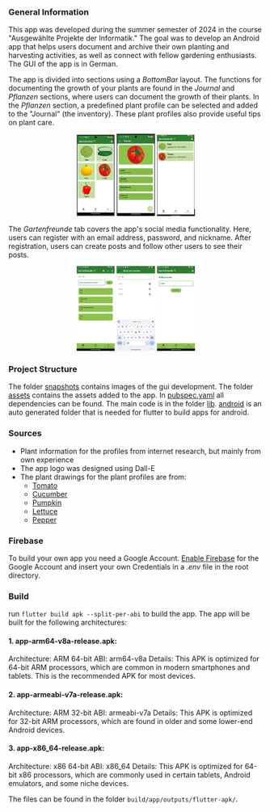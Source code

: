 ### General Information

This app was developed during the summer semester of 2024 in the course "Ausgewählte Projekte der Informatik." The goal was to develop an Android app that helps users document and archive their own planting and harvesting activities, as well as connect with fellow gardening enthusiasts. The GUI of the app is in German.

The app is divided into sections using a _BottomBar_ layout. The functions for documenting the growth of your plants are found in the _Journal_ and _Pflanzen_ sections, where users can document the growth of their plants. In the _Pflanzen_ section, a predefined plant profile can be selected and added to the "Journal" (the inventory). These plant profiles also provide useful tips on plant care.

<p align="center">
  <img src="snapshots/snapshot_5.png" alt="snapshot_1" width="15%">
  <img src="snapshots/snapshot_6.png" alt="snapshot_2" width="15%">
  <img src="snapshots/snapshot_7.png" alt="snapshot_3" width="15%">
</p>

The _Gartenfreunde_ tab covers the app's social media functionality. Here, users can register with an email address, password, and nickname. After registration, users can create posts and follow other users to see their posts.

<p align="center">
  <img src="snapshots/snapshot_15.png" alt="snapshot_1" width="15%">
  <img src="snapshots/snapshot_16.png" alt="snapshot_2" width="15%">
  <img src="snapshots/snapshot_17.png" alt="snapshot_3" width="15%">
</p>

### Project Structure

The folder [snapshots](./snapshots/) contains images of the gui development. The folder [assets](./assets/) contains the assets added to the app. In [pubspec.yaml](./pubspec.yaml) all dependencies can be found. The main code is in the folder [lib](./lib/). [android](./android/) is an auto generated folder that is needed for flutter to build apps for android.  

### Sources

- Plant information for the profiles from internet research, but mainly from own experience
- The app logo was designed using Dall-E
- The plant drawings for the plant profiles are from:
    - [Tomato](https://commons.wikimedia.org/wiki/Category:SMART-Servier_Medical_Art_-_Food)
    - [Cucumber](https://commons.wikimedia.org/wiki/File:Cucumber.png)
    - [Pumpkin](https://commons.wikimedia.org/wiki/File:Pumpkinn.svg)
    - [Lettuce](https://commons.wikimedia.org/wiki/File:Iceberg_lettuce.svg)
    - [Pepper](https://commons.wikimedia.org/wiki/Category:SMART-Servier_Medical_Art_-_Food)

### Firebase

To build your own app you need a Google Account. [Enable Firebase](https://firebase.google.com/docs/flutter/setup) for the Google Account and insert your own Credentials in a _.env_ file in the root directory.

### Build

run `flutter build apk --split-per-abi` to build the app. The app will be built for the following architectures:

#### 1. app-arm64-v8a-release.apk:

Architecture: ARM 64-bit
ABI: arm64-v8a
Details: This APK is optimized for 64-bit ARM processors, which are common in modern smartphones and tablets. This is the recommended APK for most devices.

#### 2. app-armeabi-v7a-release.apk: 

Architecture: ARM 32-bit
ABI: armeabi-v7a
Details: This APK is optimized for 32-bit ARM processors, which are found in older and some lower-end Android devices. 

#### 3. app-x86_64-release.apk:

Architecture: x86 64-bit
ABI: x86_64
Details: This APK is optimized for 64-bit x86 processors, which are commonly used in certain tablets, Android emulators, and some niche devices. 

The files can be found in the folder `build/app/outputs/flutter-apk/`.
